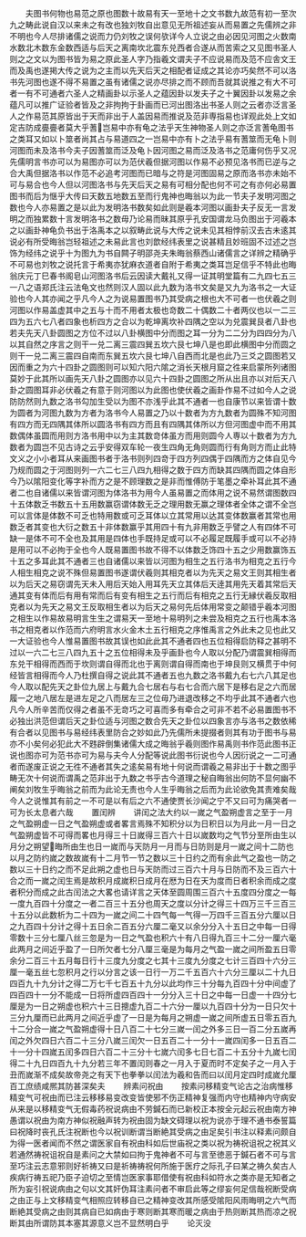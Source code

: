 <!-- { "loadSidebar": true } -->
　　夫图书何物也易范之原也图数十故易有天一至地十之文书数九故范有初一至次九之畴此说自汉以来未之有改也独刘牧自出意见无所祖述妄从而易置之先儒辨之非不明也今人尽排诸儒之说而力仍刘牧之误何欤详今人立说之由必因见河图之火数南水数北木数东金数西适与后天之离南坎北震东兑西者合遂从而苦索之又见图书圣人则之之文以为图书皆为易之原此圣人字乃指羲文谓夫子不应说易而及范不应舎文王而及禹也遂掲大传之说为之主而以先天后天之相配者证成之其论亦巧矣然不可以洛书先河图也遂不得不易置之虽有诸儒之说亦尽排之而不顾而吾就其说推之有大不可者一有不可通者六圣人之精画卦以示圣人之蕴因卦以发夫子之十翼因卦以发易之余蕴凡可以推广证验者皆及之非拘拘于卦画而已河出图洛出书圣人则之云者亦泛言圣人之作易范其原皆出于天而非出于人盖因易而推说及范非専指易也详观此处上文如定吉防成亹亹者莫大乎蓍岂易中亦有龟之法乎天生神物圣人则之亦泛言蓍龟图书之类耳又如以卜筮者尚其占与易道四之一岂易中亦有卜之法乎易有蓍筮而无龟卜则河图而未及洛书今夫子因蓍筮而泛及龟卜因河图之易而泛及洛书之范庸何伤乎又况先儒明言书亦可以为易图亦可以为范伏羲但据河图以作易不必预见洛书而已逆与之合大禹但据洛书以作范不必追考河图而已暗与之符是河图固易之原而洛书亦未始不可与易合也今人但以河图洛书与先天后天之易有可相分配也何不可之有亦何必易置图书而后为惬乎大传曰天数五地数五至而行鬼神也晦翁以为此一节夫子发明河图之数也今人亦易置之是以此为发明洛书数矣如此则是羲本河图以画卦夫子反无一言发明之而独累数十言发明洛书之数毋乃论易而昧其原乎孔安国谓龙马负图出于河羲本之以画卦神龟负书出于洛禹本之以叙畴此说与大传之说未见其相悖前汉去古未逺其说必有所受晦翁岂轻祖述之未易此言也刘歆经纬表里之说甚精且妙班固不过述之岂饰为经纬之说乎十为图九为书自闗子明邵尧夫朱晦翁蔡西山诸儒言之详辨之精确乎不可易也刘牧之说托言于希夷亦犹麻衣道者自附于希夷之类耳岂足信乎不特此也晦翁庆元丁巳春书阁皂山河图洛书后云因读大戴礼又得一证其明堂篇有二九四七五三一八之语郑氏注云法龟文也然则汉人固以此九数为洛书文矣是又九为洛书之一大证验也今人其亦闻之乎凡今人之为说易置图书乃其受病之根也大不可者一也伏羲之则河图以作易盖虚其中之五与十而不用者太极也竒数二十偶数二十者两仪也以一二三四为五六七八者四象也析四方之合以为乾坤离坎补四隅之空以为兑震巽艮者八卦也若夫先天八卦圆图之方位不过以八卦横图中分而图之耳一分为二二分为四四分为八以其自然之序言之则干一兑二离三震四巽五坎六艮七坤八是也即此横图中分而圆之则干一兑二离三震四自南而东巽五坎六艮七坤八自西而北是也此乃三爻之圆图若又因而重之为六十四卦之圆图则可以知六阳六隂之消长天根月窟之徃来启蒙所列诸图莫妙于此其所以画先天八卦之圆图亦以见六十四卦之圆图之所从出且亦以对后天八卦之圆图耳非必伏羲之有意于则河图以为此图也使伏羲之画卦作易不过如今人之说防防然则九数之洛书勾加生受以为图不亦浅乎此其不通者一也自康节以来皆谓十数为圆者为河图九数为方者为洛书今人易置之乃以十数者为方九数者为圆殊不知河图有四方而无四隅其体所以圆洛书有四方而且有四隅其体所以方但河图虚中而不用其数偶体虽圆而用则方洛书用中以为主其数竒体虽方而用则圆今人専以十数者为方九数者为圆岂不见古诗之云乎安得双车轮一夜生四角无角则圆而行有角则方而止此特文义之小小者耳从来画图书者于洛书则列四竒于四方列四偶于四隅而方之体自见今乃规而圆之于河图则列一六二七三八四九相得之数于四方而缺其四隅而圆之体自形今乃以隂阳变化等字补而方之是不顾理数之是非而惟傅防于笔墨之牵补耳此其不通者二也自诸儒以来皆谓河图为体洛书为用今人虽易置之而体用之说不易然谓图数四十五体数乏书数五十五用数赢窃谓体数无乏之理用数无赢之理体者全体之谓不全岂可以言体是体数不可乏也特用数或可乏耳体以立其常用以达其变体数赢者其常也用数乏者其变也大衍之数五十非体数赢乎其用四十有九非用数乏乎譬之人有四体不可缺一是体不可不全也及其用是四体也手既持足或可以不必履足既履手或可以不必持是用可以不必拘于全也今人既易置图书故不得不以体数乏饰四十五之少用数赢饰五十五之多耳此其不通者三也自诸儒以来皆以河图为相生之五行洛书为相克之五行今人相生相克之说不殊但易置图书遂谓伏羲则其相克者以为先天之易文王则其相生者以为后天之易窃谓先天未入用后天始入用耳先天立其体后天逹其用先天着其常后天通其变有体而后有用有常而后有变有相生之五行而后有相克之五行无縁伏羲反取相克者以为先天之易文王反取相生者以为后天之易何先后体用常变之颠错乎羲本河图之相生以作易故易明言生生之谓易天一至地十易明列之未尝及相克之五行也禹本洛书之相克者以作范而六府明言水火金木土五行相克之序惟禹言之外此未之见也此又一大证验也今人惟易置图书故其误也如此此其不通者四也五位相得启防释之甚明不过以一六二七三八四九五十之五位相得未及乎画卦也今人取以分配乃谓震巽相得而东兑干相得而西而于坎则谓自得而北也于离则谓自得而南也于坤艮则又横贯于中何经皆言相得而今人乃杜撰自得之说此其不通者五也九数之洛书戴九右七六八其足也今人取以配先天之卦位九居上与戴九合七居右与右七合而六居下是移右足之六而居履一之地八居左是进左足之八而居左三之位毋乃进退改移之不均乎此其不通者六也凡今人所辛苦而仅得之者虽不无竒巧之可喜而多有牵合之可非不若不必易置图书不必独出洪范但谓后天之卦位适与河图之数合先天之卦位以四象言亦与洛书之数依稀有合者以见图书与易经纬表里防合之妙如此乃先儒所未提掇者则其有功于图书与易亦不小矣何必犯此大不韪辟倒集诸儒大成之晦翁乎羲则图作易禹则书作范此图书正说也图亦可为范书亦可为易与夫今人分配等说此图书衍说也今人因衍说之一二可通者而遂废正说之无徃不通者其失之逺矣易有地十何说而谓羲之易非出于十数之图乎畴无次十何说而谓禹之范非出于九数之书乎古今道理之秘自晦翁出何防不显何幽不阐矣刘牧生乎晦翁之前而为此论无责也今人生乎晦翁之后而为此论欲免其责难矣哉今人之说惟其有前之一不可是以有后之六不通使贾长沙闻之宁不又曰可为痛哭者一可为长太息者六哉
　　置闰辨
　　讲闰之法大约以一嵗之气盈朔虚言之至于一月之气盈朔虚一日之气盈朔虚或者畧言焉殊不知积分以为日积日以为月此一月一日之气盈朔虚皆不可得而畧也月得三十日嵗得三百六十日以嵗数均之气节分至所由生以月分之朔望晦所由生也日一嵗而与天防月一月而与日防则是月一嵗之间十二防也以月之防约嵗之数故嵗有十二月节一节之数以三十日约之而有余此气之盈也一防之数以三十日约之而不足此朔之虚也日与天防而过三百六十月与日防而不及三百六十合之而一嵗之闰生焉是故积月成嵗积日成月在厯为日在天为度而日者积余而成之度者积分而成之此古闰法之大畧也请详言之天体至圆周围三百六十五度四分度之一每一度九百四十分度之一者二百三十五分也周天之度以分计之得三十四万三千三百三十五分以此数析为二十四为一嵗之间二十四气每一气得一万四千三百五分六厘以日之九百四十分计之得十五日余二百五分六厘二毫又以余分分入十五日之中每一日得零数十三分七厘八丝三忽是为一日之气盈也积六十有八日得九百三十二分一厘六毫此两月之间近乎盈了一日所欠者七分八厘三毫是为每月之气盈一嵗之间所盈五日零余分二百三十五月每日行十三度九分度之七其十三度九分度之七计三百四十六分三厘一毫五丝七忽积月之行以分言之该一日行一万二千五百六十六分三厘以二十九日四百九十九分计之得二万七千七百五十九分以此均作三十分每九百四十分中间虚了四百四十一分不能成一日将所虚四百四十一分分入三十日之中每一日虚一十四分七厘是为一日之朔虚也积六十三日摠虚九百二十六分一厘以九百四十分为一日只欠十三分九厘而已此两月之间近乎虚了一日是为每月之朔虚一嵗之间所虚五日零五百九十二分合一嵗之气盈朔虚得十日八百二十七分三嵗一闰之外多三日一百二分五嵗再闰之外欠四日六百二十三分八嵗三闰欠一日五百二十一分十一嵗四闰多一日五百二十一分十四嵗五闰多四日六百二十三分十七嵗六闰多七日七百二十五分十九嵗七闰得二十九日四百九十九分若三年不置闰则春之一月入于夏而时不定矣子之一月入于丑而嵗渐不成矣故帝尧之有天下也拳拳以闰法为羲和告而曰以闰月定四时成嵗允厘百工庶绩咸熈其防甚深矣夫
　　辨素问祝由
　　按素问移精变气论古之治病惟移精变气可祝由而已注云移移易变改变皆使邪不伤正精神复强而内守也精神内守病安从来是以移精变气无假毒药祝说病由不劳鍼石而已新校正本按全元起云祝由南方神愚谓以祝由为南方神似祝融声转为祝由固为缺文碍理以祝为说亦于理不通书泰誓篇曰祝降时丧孔氏注祝断也今以祝训断谓当断絶其受病之由足矣引书注以释素问颇自为得一医者闻而不然之谓医家自有祝由科如后世庙祝之类以祝为祷祝诅祝之祝其义若通然祷祝诅祝自是素问之大禁如曰拘于鬼神者不可与言至徳恶于鍼石者不可与言至巧注云志意邪则好祈祷又曰是祈祷祷祝何所施于医疗之际孔子曰某之祷久矣古人疾病行祷五祀乃臣子迫切之至情岂医家事耶借使有祝由科如符水之类亦是无知者之所为妄引祝说病由之句以文其奸伪耳注素问者不审启此等之缪妄何足信哉祝断受病之由正与上文移精变气相照应转移自已之精神变改其所感受隂阳风雨晦明之六气而断絶其受病之由则其病自已如病由于寒则断其寒而暖之病由于热则断其热而凉之祝断其由所谓防其本塞其源意义岂不显然明白乎
　　论灭没
